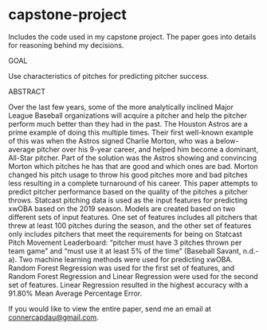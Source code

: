 # capstone-project
Includes the code used in my capstone project. The paper goes into details for reasoning behind my decisions.

GOAL

Use characteristics of pitches for predicting pitcher success.

ABSTRACT

Over the last few years, some of the more analytically inclined Major League Baseball
organizations will acquire a pitcher and help the pitcher perform much better than they
had in the past. The Houston Astros are a prime example of doing this multiple times.
Their first well-known example of this was when the Astros signed Charlie Morton, who
was a below-average pitcher over his 9-year career, and helped him become a dominant,
All-Star pitcher. Part of the solution was the Astros showing and convincing Morton
which pitches he has that are good and which ones are bad. Morton changed his pitch
usage to throw his good pitches more and bad pitches less resulting in a complete
turnaround of his career.
This paper attempts to predict pitcher performance based on the quality of the pitches a
pitcher throws. Statcast pitching data is used as the input features for predicting xwOBA
based on the 2019 season. Models are created based on two different sets of input
features. One set of features includes all pitchers that threw at least 100 pitches during the
season, and the other set of features only includes pitchers that meet the requirements for
being on Statcast Pitch Movement Leaderboard: “pitcher must have 3 pitches thrown per
team game” and “must use it at least 5% of the time” (Baseball Savant, n.d.-a).
Two machine learning methods were used for predicting xwOBA. Random Forest
Regression was used for the first set of features, and Random Forest Regression and
Linear Regression were used for the second set of features. Linear Regression resulted in
the highest accuracy with a 91.80% Mean Average Percentage Error.



If you would like to view the entire paper, send me an email at connercapdau@gmail.com.
